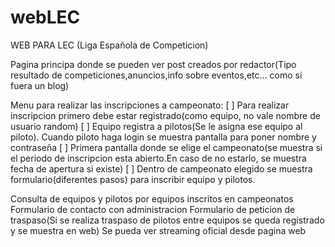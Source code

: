# webLEC
WEB PARA LEC (Liga Española de Competicion)

Pagina principa donde se pueden ver post creados por redactor(Tipo resultado de competiciones,anuncios,info sobre eventos,etc... como si fuera un blog)

Menu para realizar las inscripciones a campeonato:
  [ ] Para realizar inscripcion primero debe estar registrado(como equipo, no vale nombre de usuario random)
  [ ] Equipo registra a pilotos(Se le asigna ese equipo al piloto). Cuando piloto haga login se muestra pantalla para poner nombre y contraseña
  [ ] Primera pantalla donde se elige el campeonato(se muestra si el periodo de inscripcion esta abierto.En caso de no estarlo, se muestra fecha de apertura si existe)
  [ ] Dentro de campeonato elegido se muestra formulario(diferentes pasos) para inscribir equipo y pilotos.

Consulta de equipos y pilotos por equipos inscritos en campeonatos
Formulario de contacto con administracion
Formulario de peticion de traspaso(Si se realiza traspaso de pilotos entre equipos se queda registrado y se muestra en web)
Se pueda ver streaming oficial desde pagina web